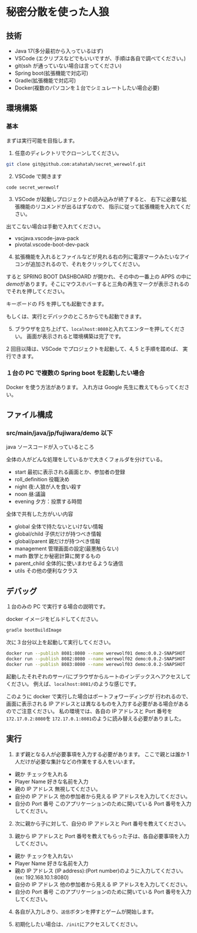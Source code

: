 # 秘密分散を使った人狼

## 技術

- Java 17(多分最初から入っているはず)
- VSCode (エクリプスなどでもいいですが、手順は各自で調べてください。)
- git(ssh が通っていない場合は言ってください)
- Spring boot(拡張機能で対応可)
- Gradle(拡張機能で対応可)
- Docker(複数のパソコンを１台でシミュレートしたい場合必要)

## 環境構築

### 基本

まずは実行可能を目指します。

1. 任意のディレクトリでクローンしてください。

```sh
git clone git@github.com:atahatah/secret_werewolf.git
```

2. VSCode で開きます

```sh
code secret_werewolf
```

3. VSCode が起動しプロジェクトの読み込みが終了すると、
   右下に必要な拡張機能のリコメンドが出るはずなので、
   指示に従って拡張機能を入れてください。

出てこない場合は手動で入れてください。

- vscjava.vscode-java-pack
- pivotal.vscode-boot-dev-pack

4. 拡張機能を入れるとファイルなどが見れる右の列に電源マークみたいなアイコンが追加されるので、それをクリックしてください。

すると SPRING BOOT DASHBOARD が開かれ、その中の一番上の APPS の中に*demo*があります。そこにマウスホバーすると三角の再生マークが表示されるのでそれを押してください。

キーボードの F5 を押しても起動できます。

もしくは、実行とデバックのところからでも起動できます。

5. ブラウザを立ち上げて、`localhost:8080`と入れてエンターを押してください。
   画面が表示されると環境構築は完了です。

2 回目以降は、VSCode でプロジェクトを起動して、4, 5 と手順を踏めば、
実行できます。

### １台の PC で複数の Spring boot を起動したい場合

Docker を使う方法があります。
入れ方は Google 先生に教えてもらってください。

## ファイル構成

### src/main/java/jp/fujiwara/demo 以下

java ソースコードが入っているところ

全体の人がどんな処理をしているかで大きくフォルダを分けている。

- start 最初に表示される画面とか、参加者の登録
- roll_definition 役職決め
- night 夜:人狼が人を食い殺す
- noon 昼:議論
- evening 夕方：投票する時間

全体で共有した方がいい内容

- global 全体で持たないといけない情報
- global/child 子供だけが持つべき情報
- global/parent 親だけが持つべき情報
- management 管理画面の設定(最悪触らない)
- math 数学とか秘密計算に関するもの
- parent_child 全体的に使いまわせるような通信
- utils その他の便利なクラス

## デバッグ

１台のみの PC で実行する場合の説明です。

docker イメージをビルドしてください。

```zsh
gradle bootBuildImage
```

次に３台分以上を起動して実行してください。

```zsh
docker run --publish 8081:8080 --name werewolf01 demo:0.0.2-SNAPSHOT
docker run --publish 8082:8080 --name werewolf02 demo:0.0.2-SNAPSHOT
docker run --publish 8083:8080 --name werewolf03 demo:0.0.2-SNAPSHOT
```

起動したそれぞれのサーバにブラウザからルートのインデックスへアクセスしてください。
例えば、`localhost:8081/`のような感じです。

このように docker で実行した場合はポートフォワーディングが
行われるので、画面に表示される IP アドレスとは異なるものを入力する必要がある場合があるのでご注意ください。
私の環境では、各自の IP アドレスと Port 番号を`172.17.0.2:8080`を
`172.17.0.1:8081`のように読み替える必要がありました。

## 実行

1. まず親となる人が必要事項を入力する必要があります。
   ここで親とは誰か 1 人だけが必要な集計などの作業をする人をいいます。

- 親か チェックを入れる
- Player Name 好きな名前を入力
- 親の IP アドレス 無視してください。
- 自分の IP アドレス 他の参加者から見える IP アドレスを入力してください。
- 自分の Port 番号 このアプリケーションのために開いている Port 番号を入力してください。

2. 次に親から子に対して、自分の IP アドレスと Port 番号を教えてください。

3. 親から IP アドレスと Port 番号を教えてもらった子は、各自必要事項を入力してください。

- 親か チェックを入れない
- Player Name 好きな名前を入力
- 親の IP アドレス (IP address):(Port number)のように入力してください。(ex: 192.168.10.1:8080)
- 自分の IP アドレス 他の参加者から見える IP アドレスを入力してください。
- 自分の Port 番号 このアプリケーションのために開いている Port 番号を入力してください。

4. 各自が入力しきり、`送信`ボタンを押すとゲームが開始します。

5. 初期化したい場合は、`/init`にアクセスしてください。
